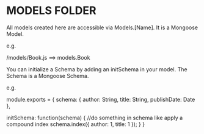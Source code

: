 MODELS FOLDER
===================

All models created here are accessible via Models.[Name]. It is a Mongoose Model.

e.g.

/models/Book.js ==> models.Book

You can initialize a Schema by adding an initSchema in your model. The Schema is a Mongoose Schema.

e.g.

module.exports = {
  schema: {
    author: String,
    title: String,
    publishDate: Date
  },

  initSchema: function(schema) {
  	//do something in schema like apply a compound index
  	schema.index({ author: 1, title: 1 }); 
  }
}